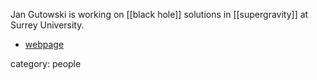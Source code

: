 

Jan Gutowski is working on [[black hole]] solutions in [[supergravity]] at Surrey University.

* [webpage](http://www.surrey.ac.uk/maths/people/jan_gutowski/) 


category: people